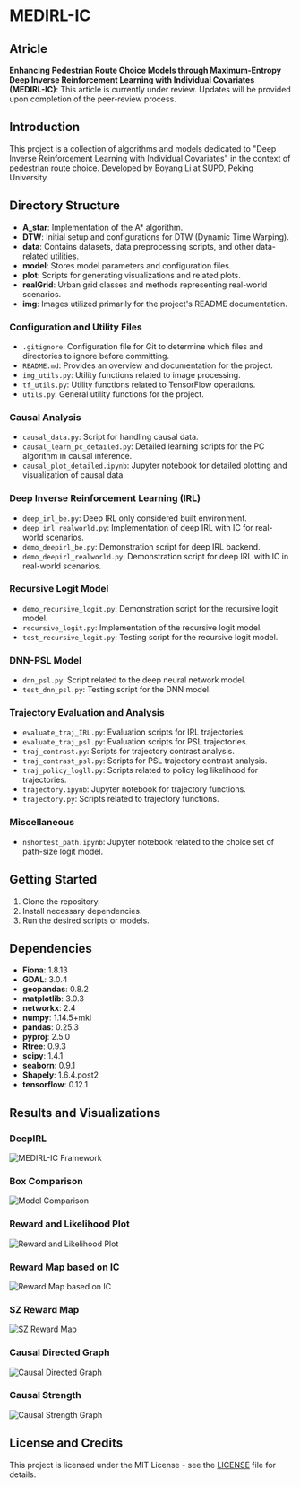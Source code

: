 # MEDIRL-IC

## Atricle
**Enhancing Pedestrian Route Choice Models through Maximum-Entropy Deep Inverse Reinforcement Learning with Individual Covariates (MEDIRL-IC)**: This article is currently under review. Updates will be provided upon completion of the peer-review process.

## Introduction

This project is a collection of algorithms and models dedicated to "Deep Inverse Reinforcement Learning with Individual Covariates" in the context of pedestrian route choice. Developed by Boyang Li at SUPD, Peking University.

## Directory Structure

- **A_star**: Implementation of the A* algorithm.
- **DTW**: Initial setup and configurations for DTW (Dynamic Time Warping).
- **data**: Contains datasets, data preprocessing scripts, and other data-related utilities.
- **model**: Stores model parameters and configuration files.
- **plot**: Scripts for generating visualizations and related plots.
- **realGrid**: Urban grid classes and methods representing real-world scenarios.
- **img**: Images utilized primarily for the project's README documentation.


### Configuration and Utility Files

- `.gitignore`: Configuration file for Git to determine which files and directories to ignore before committing.
- `README.md`: Provides an overview and documentation for the project.
- `img_utils.py`: Utility functions related to image processing.
- `tf_utils.py`: Utility functions related to TensorFlow operations.
- `utils.py`: General utility functions for the project.

### Causal Analysis

- `causal_data.py`: Script for handling causal data.
- `causal_learn_pc_detailed.py`: Detailed learning scripts for the PC algorithm in causal inference.
- `causal_plot_detailed.ipynb`: Jupyter notebook for detailed plotting and visualization of causal data.

### Deep Inverse Reinforcement Learning (IRL)

- `deep_irl_be.py`: Deep IRL only considered built environment.
- `deep_irl_realworld.py`: Implementation of deep IRL with IC for real-world scenarios.
- `demo_deepirl_be.py`: Demonstration script for deep IRL backend.
- `demo_deepirl_realworld.py`: Demonstration script for deep IRL with IC in real-world scenarios.

### Recursive Logit Model

- `demo_recursive_logit.py`: Demonstration script for the recursive logit model.
- `recursive_logit.py`: Implementation of the recursive logit model.
- `test_recursive_logit.py`: Testing script for the recursive logit model.

### DNN-PSL Model

- `dnn_psl.py`: Script related to the deep neural network model.
- `test_dnn_psl.py`: Testing script for the DNN model.

### Trajectory Evaluation and Analysis

- `evaluate_traj_IRL.py`: Evaluation scripts for IRL trajectories.
- `evaluate_traj_psl.py`: Evaluation scripts for PSL trajectories.
- `traj_contrast.py`: Scripts for trajectory contrast analysis.
- `traj_contrast_psl.py`: Scripts for PSL trajectory contrast analysis.
- `traj_policy_logll.py`: Scripts related to policy log likelihood for trajectories.
- `trajectory.ipynb`: Jupyter notebook for trajectory functions.
- `trajectory.py`: Scripts related to trajectory functions.

### Miscellaneous

- `nshortest_path.ipynb`: Jupyter notebook related to the choice set of path-size logit model.
  
## Getting Started

1. Clone the repository.
2. Install necessary dependencies.
3. Run the desired scripts or models.

## Dependencies

- **Fiona**: 1.8.13
- **GDAL**: 3.0.4
- **geopandas**: 0.8.2
- **matplotlib**: 3.0.3
- **networkx**: 2.4
- **numpy**: 1.14.5+mkl
- **pandas**: 0.25.3
- **pyproj**: 2.5.0
- **Rtree**: 0.9.3
- **scipy**: 1.4.1
- **seaborn**: 0.9.1
- **Shapely**: 1.6.4.post2
- **tensorflow**: 0.12.1

## Results and Visualizations

### DeepIRL
![MEDIRL-IC Framework](img/MEDIRL_IC.png)

### Box Comparison
![Model Comparison](img/box_comparison.png)

### Reward and Likelihood Plot
![Reward and Likelihood Plot](img/reward_and_likelihood_plot.png)

### Reward Map based on IC
![Reward Map based on IC](img/reward_map_based_on_IC.png)

### SZ Reward Map
![SZ Reward Map](img/sz_reward_map.png)

### Causal Directed Graph
![Causal Directed Graph](img/causal_directed_graph.png)

### Causal Strength
![Causal Strength Graph](img/causal_strength.png)


## License and Credits

This project is licensed under the MIT License - see the [LICENSE](LICENSE) file for details.